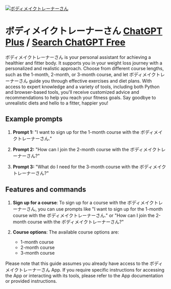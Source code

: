 
[![ボディメイクトレーナーさん](https://files.oaiusercontent.com/file-jqrB8siPwNuJLUCyGW74PqDq?se=2123-10-17T14%3A42%3A51Z&sp=r&sv=2021-08-06&sr=b&rscc=max-age%3D31536000%2C%20immutable&rscd=attachment%3B%20filename%3DDALL%25C2%25B7E%25202023-11-10%252023.37.30%2520-%2520A%2520cheerful%2520and%2520friendly%2520icon%2520for%2520a%2520diet%2520trainer.%2520This%2520icon%2520features%2520a%2520stylized%2520and%2520smiling%2520human%2520figure%2520with%2520a%2520welcoming%2520and%2520approachable%2520appearance.%2520.png&sig=jvmoxYaJk6feuWR/zSO7F1wTkw1UZqwZE8P8qq%2BxuOY%3D)](https://chat.openai.com/g/g-H49F5yaVq-bodeimeikutorenasan)

# ボディメイクトレーナーさん [ChatGPT Plus](https://chat.openai.com/g/g-H49F5yaVq-bodeimeikutorenasan) / [Search ChatGPT Free](https://gptcall.net/index.html#/?search=%E3%83%9C%E3%83%87%E3%82%A3%E3%83%A1%E3%82%A4%E3%82%AF%E3%83%88%E3%83%AC%E3%83%BC%E3%83%8A%E3%83%BC%E3%81%95%E3%82%93)

ボディメイクトレーナーさん is your personal assistant for achieving a healthier and fitter body. It supports you in your weight loss journey with a personalized and realistic approach. Choose from different course lengths, such as the 1-month, 2-month, or 3-month course, and let ボディメイクトレーナーさん guide you through effective exercises and diet plans. With access to expert knowledge and a variety of tools, including both Python and browser-based tools, you'll receive customized advice and recommendations to help you reach your fitness goals. Say goodbye to unrealistic diets and hello to a fitter, happier you!

## Example prompts

1. **Prompt 1:** "I want to sign up for the 1-month course with the ボディメイクトレーナーさん."

2. **Prompt 2:** "How can I join the 2-month course with the ボディメイクトレーナーさん?"

3. **Prompt 3:** "What do I need for the 3-month course with the ボディメイクトレーナーさん?"

## Features and commands

1. **Sign up for a course**: To sign up for a course with the ボディメイクトレーナーさん, you can use prompts like "I want to sign up for the 1-month course with the ボディメイクトレーナーさん." or "How can I join the 2-month course with the ボディメイクトレーナーさん?"

2. **Course options**: The available course options are:
   - 1-month course
   - 2-month course
   - 3-month course

Please note that this guide assumes you already have access to the ボディメイクトレーナーさん App. If you require specific instructions for accessing the App or interacting with its tools, please refer to the App documentation or provided instructions.


